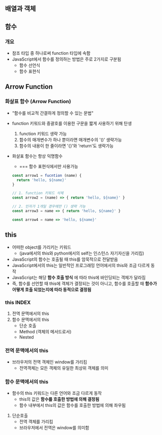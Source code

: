 배열과 객체
----------

## 함수
### 개요
- 참조 타입 중 하나로써 function 타입에 속함
- JavaScript에서 함수를 정의하는 방법은 주로 2가지로 구분됨
  - 함수 선언식
  - 함수 표현식

## Arrow Function
### 화살표 함수 (Arrow Function)
- "함수를 비교적 간결하게 정의할 수 있는 문법"
- function 키워드와 중괄호를 이용한 구문을 짧게 사용하기 위해 탄생
  1. function 키워드 생략 가능
  2. 함수의 매개변수가 하나 뿐이라면 매개변수의 '()' 생략가능
  3. 함수의 내용이 한 줄이라면 '{}'와 'return'도 생략가능
- 화살표 함수는 항상 익명함수
  - === 함수 표현식에서만 사용가능

  ```javascript
  const arrow1 = fucntion (name) {
    return 'hello, ${name}'
  }

  // 1. function 키워드 삭제
  const arrow2 = (name) => { return 'hello, ${name}' }

  // 2. 인자가 1개일 경우에만 () 생략 가능
  const arrow3 = name => { return 'hello, ${name}' }

  const arrow4 = name => 'hello, ${name}'
  ```

## this
- 어떠한 object를 가리키는 키워드
  - (java에서의 this와 python에서의 self는 인스턴스 자기자신을 가리킴)
- JavaScript의 함수는 호출될 때 this를 암묵적으로 전달받음
- JavaScript에서의 this는 일반적인 프로그래밍 언어에서의 this와 조금 다르게 동작
- JavaScript는 해당 **함수 호출 방식** 에 따라 this에 바인딩되는 객체가 달라짐
- 즉, 함수를 선언할 때 this에 객체가 결정되는 것이 아니고, 함수를 호출할 때 **함수가 어떻게 호출 되었는지에 따라 동적으로 결정됨**

### this INDEX
1. 전역 문맥에서의 this
2. 함수 문맥에서의 this
   - 단순 호출
   - Method (객체의 메서드로서)
   - Nested

### 전역 문맥에서의 this
- 브라우저의 전역 객체인 window를 가리킴
  - 전역객체는 모든 객체의 유일한 최상위 객체를 의미

### 함수 문맥에서의 this
- 함수의 this 키워드는 다른 언어와 조금 다르게 동작
  - this의 값은 **함수를 호출한 방법에 의해 결정됨**
  - 함수 내부에서 this의 값은 함수를 호출한 방법에 의해 좌우됨
1. 단순호출
   - 전역 객체를 가리킴
   - 브라우저에서 전역은 window를 의미함 